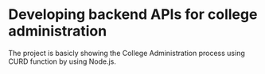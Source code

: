 # Developing backend APIs for college administration

The project is basicly showing the College Administration process using CURD function by using Node.js.

